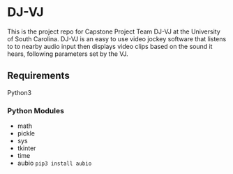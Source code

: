 # DJ-VJ

This is the project repo for Capstone Project Team DJ-VJ at the University of South Carolina. DJ-VJ is an easy to use video jockey software that listens to to nearby audio input then displays video clips based on the sound it hears, following parameters set by the VJ.

## Requirements
Python3

### Python Modules
- math
- pickle
- sys
- tkinter
- time
- aubio `pip3 install aubio`
